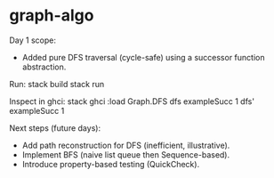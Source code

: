 # graph-algo

Day 1 scope:
- Added pure DFS traversal (cycle-safe) using a successor function abstraction.

Run:
  stack build
  stack run

Inspect in ghci:
  stack ghci
  :load Graph.DFS
  dfs exampleSucc 1
  dfs' exampleSucc 1

Next steps (future days):
- Add path reconstruction for DFS (inefficient, illustrative).
- Implement BFS (naive list queue then Sequence-based).
- Introduce property-based testing (QuickCheck).